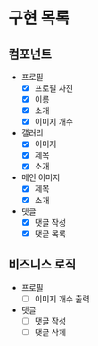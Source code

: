 # 구현 목록

## 컴포넌트

- 프로필
  - [x] 프로필 사진
  - [x] 이름
  - [x] 소개
  - [x] 이미지 개수
- 갤러리
  - [x] 이미지
  - [x] 제목
  - [x] 소개
- 메인 이미지
  - [x] 제목
  - [x] 소개
- 댓글
  - [x] 댓글 작성
  - [x] 댓글 목록

## 비즈니스 로직

- 프로필
  - [ ] 이미지 개수 출력
- 댓글
  - [ ] 댓글 작성
  - [ ] 댓글 삭제
